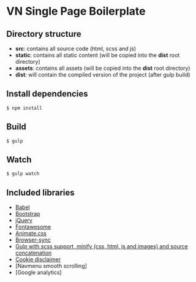 # VN Single Page Boilerplate

## Directory structure

- **src**: contains all source code (html, scss and js)
- **static**: contains all static content (will be copied into the **dist** root directory)
- **assets**: contains all assets (will be copied into the **dist** root directory)
- **dist**: will contain the compiled version of the project (after gulp build)

## Install dependencies

```
$ npm install
```

## Build

```
$ gulp
```

## Watch

```
$ gulp watch
```

## Included libraries

- [Babel](https://babeljs.io)
- [Bootstrap](https://getbootstrap.com)
- [jQuery](https://jquery.com)
- [Fontawesome](https://fontawesome.com/?from=io)
- [Animate.css](https://daneden.github.io/animate.css/)
- [Browser-sync](https://www.browsersync.io)
- [Gulp with scss support, minify (css, html, js and images) and source concatenation](https://www.browsersync.io)
- [Cookie disclaimer](https://github.com/Wruczek/Bootstrap-Cookie-Alert)
- [Navmenu smooth scrolling]
- [Google analytics]
